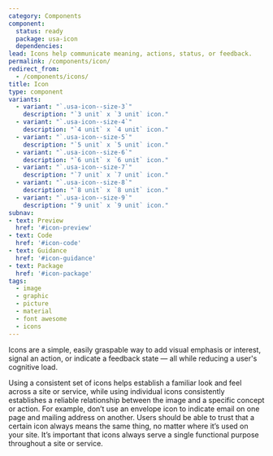 ```yaml
---
category: Components
component:
  status: ready
  package: usa-icon
  dependencies:
lead: Icons help communicate meaning, actions, status, or feedback.
permalink: /components/icon/
redirect_from:
  - /components/icons/
title: Icon
type: component
variants:
  - variant: "`.usa-icon--size-3`"
    description: "`3 unit` x `3 unit` icon."
  - variant: "`.usa-icon--size-4`"
    description: "`4 unit` x `4 unit` icon."
  - variant: "`.usa-icon--size-5`"
    description: "`5 unit` x `5 unit` icon."
  - variant: "`.usa-icon--size-6`"
    description: "`6 unit` x `6 unit` icon."
  - variant: "`.usa-icon--size-7`"
    description: "`7 unit` x `7 unit` icon."
  - variant: "`.usa-icon--size-8`"
    description: "`8 unit` x `8 unit` icon."
  - variant: "`.usa-icon--size-9`"
    description: "`9 unit` x `9 unit` icon."
subnav:
- text: Preview
  href: '#icon-preview'
- text: Code
  href: '#icon-code'
- text: Guidance
  href: '#icon-guidance'
- text: Package
  href: '#icon-package'
tags:
  - image
  - graphic
  - picture
  - material
  - font awesome
  - icons
---
```


Icons are a simple, easily graspable way to add visual emphasis or interest, signal an action, or indicate a feedback state — all while reducing a user's cognitive load.

Using a consistent set of icons helps establish a familiar look and feel across a site or service, while using individual icons consistently establishes a reliable relationship between the image and a specific concept or action. For example, don’t use an envelope icon to indicate email on one page and mailing address on another. Users should be able to trust that a certain icon always means the same thing, no matter where it’s used on your site. It’s important that icons always serve a single functional purpose throughout a site or service.
